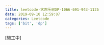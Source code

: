 ```yaml
---
title: leetcode-状态压缩DP-1066-691-943-1125
date: 2019-09-10 12:59:07
categories: Leetcode
tags: ['bit', 'dp']
---
```

[施工中]
